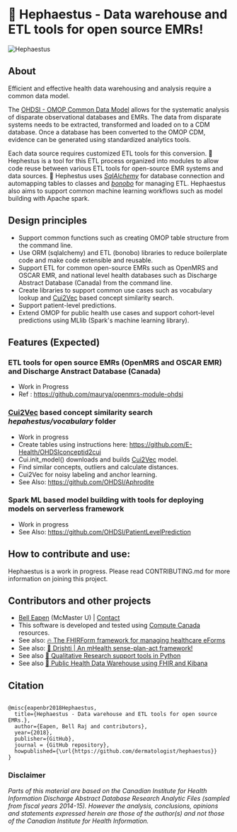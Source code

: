 
# :stars: Hephaestus - Data warehouse and ETL tools for open source EMRs!

![Hephaestus](https://raw.github.com/dermatologist/hephaestus/develop/notes/hephaestus.png)

## About

Efficient and effective health data warehousing and analysis require a common data model. 

The [OHDSI - OMOP Common Data Model](https://www.ohdsi.org/) allows for the systematic analysis of disparate observational databases and EMRs. The data from disparate systems needs to be extracted, transformed and loaded on to a CDM database. Once a database has been converted to the OMOP CDM, evidence can be generated using standardized analytics tools.

Each data source requires customized ETL tools for this conversion. :stars: Hephestus is a tool for this ETL process organized into modules to allow code reuse between various ETL tools for open-source EMR systems and data sources. :stars: Hephestus uses [*SqlAlchemy*](https://www.sqlalchemy.org/) for database connection and automapping tables to classes and [*bonobo*](https://www.bonobo-project.org/) for managing ETL. Hephaestus also aims to support common machine learning workflows such as model building with Apache spark. 


## Design principles

* Support common functions such as creating OMOP table structure from the command line.
* Use ORM (sqlalchemy) and ETL (bonobo) libraries to reduce boilerplate code and make code extensible and reusable.
* Support ETL for common open-source EMRs such as OpenMRS and OSCAR EMR, and national level health databases such as Discharge Abstract Database (Canada) from the command line.
* Create libraries to support common use cases such as vocabulary lookup and [Cui2Vec](http://cui2vec.dbmi.hms.harvard.edu/) based concept similarity search.
* Support patient-level predictions.
* Extend OMOP for public health use cases and support cohort-level predictions using MLlib (Spark's machine learning library).

## Features (Expected)

### ETL tools for open source EMRs (OpenMRS and OSCAR EMR) and Discharge Anstract Database (Canada)
* Work in Progress
* Ref : https://github.com/maurya/openmrs-module-ohdsi

### [Cui2Vec](http://cui2vec.dbmi.hms.harvard.edu/) based concept similarity search *hepahestus/vocabulary* folder
* Work in progress
* Create tables using instructions here: https://github.com/E-Health/OHDSIconceptid2cui
* Cui.init_model() downloads and builds [Cui2Vec](https://arxiv.org/abs/1804.01486) model.
* Find similar concepts, outliers and calculate distances.
* Cui2Vec for noisy labeling and anchor learning.
* See Also: https://github.com/OHDSI/Aphrodite

### Spark ML based model building with tools for deploying models on serverless framework
* Work in progress
* See Also: https://github.com/OHDSI/PatientLevelPrediction

## How to contribute and use:

Hephaestus is a work in progress. Please read CONTRIBUTING.md for more information on joining this project.


## Contributors and other projects

* [Bell Eapen](https://nuchange.ca) (McMaster U) |  [Contact](https://nuchange.ca/contact)
* This software is developed and tested using [Compute Canada](http://www.computecanada.ca) resources.
* See also:  [:fire: The FHIRForm framework for managing healthcare eForms](https://github.com/E-Health/fhirform)
* See also: [:eyes: Drishti | An mHealth sense-plan-act framework!](https://github.com/E-Health/drishti)
* See also [:flashlight: Qualitative Research support tools in Python](https://github.com/dermatologist/nlp-qrmine)
* See also [:hospital: Public Health Data Warehouse using FHIR and Kibana](https://github.com/E-Health/phis-dw)



## Citation

```

@misc{eapenbr2018Hephaestus,
  title={Hephaestus - Data warehouse and ETL tools for open source EMRs.},
  author={Eapen, Bell Raj and contributors},
  year={2018},
  publisher={GitHub},
  journal = {GitHub repository},
  howpublished={\url{https://github.com/dermatologist/hephaestus}}
}

```

### Disclaimer

*Parts of this material are based on the Canadian Institute for Health Information Discharge Abstract Database Research Analytic Files (sampled from fiscal years 2014-15). However the analysis, conclusions, opinions and statements expressed herein are those of the author(s) and not those of the Canadian Institute for Health Information.*
